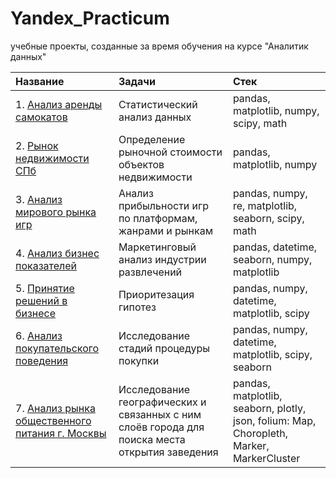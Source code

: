# Yandex_Practicum
учебные проекты, созданные за время обучения на курсе "Аналитик данных"


|Название                                                         | Задачи                        | Стек                                                                      |
| :--------------------------------------------------------       | :---------------------------- | :------------------------------------------------------------------------ |
| 1. [Анализ аренды самокатов](https://github.com/Nebaddonn/Yandex_Practicum/blob/main/%D0%90%D0%BD%D0%B0%D0%BB%D0%B8%D0%B7%20%D0%B0%D1%80%D0%B5%D0%BD%D0%B4%D1%8B%20%D1%81%D0%B0%D0%BC%D0%BE%D0%BA%D0%B0%D1%82%D0%BE%D0%B2/skate_rent_analysis.ipynb) | Статистический анализ данных  |  pandas, matplotlib, numpy, scipy, math  |
| 2. [Рынок недвижимости СПб](https://github.com/Nebaddonn/Yandex_Practicum/blob/main/%D0%A0%D1%8B%D0%BD%D0%BE%D0%BA%20%D0%BD%D0%B5%D0%B4%D0%B2%D0%B8%D0%B6%D0%B8%D0%BC%D0%BE%D1%81%D1%82%D0%B8%20%D0%A1%D0%9F%D0%B1/spb_real_estate.ipynb)   | Определение рыночной стоимости объектов недвижимости | pandas, matplotlib, numpy                           |
| 3. [Анализ мирового рынка игр](https://github.com/Nebaddonn/Yandex_Practicum/blob/main/%D0%90%D0%BD%D0%B0%D0%BB%D0%B8%D0%B7%20%D0%BC%D0%B8%D1%80%D0%BE%D0%B2%D0%BE%D0%B3%D0%BE%20%D1%80%D1%8B%D0%BD%D0%BA%D0%B0%20%D0%B8%D0%B3%D1%80/world_games.ipynb) | Анализ прибыльности игр по платформам, жанрами и рынкам | pandas, numpy, re, matplotlib, seaborn, scipy, math |
| 4. [Анализ бизнес показателей](https://github.com/Nebaddonn/Yandex_Practicum/blob/main/%D0%90%D0%BD%D0%B0%D0%BB%D0%B8%D0%B7%20%D0%B1%D0%B8%D0%B7%D0%BD%D0%B5%D1%81%20%D0%BF%D0%BE%D0%BA%D0%B0%D0%B7%D0%B0%D1%82%D0%B5%D0%BB%D0%B5%D0%B9/world_adv.ipynb) | Маркетинговый анализ индустрии развлечений | pandas, datetime, seaborn, numpy, matplotlib |
| 5. [Принятие решений в бизнесе](https://github.com/Nebaddonn/Yandex_Practicum/blob/main/%D0%9F%D1%80%D0%B8%D0%BD%D1%8F%D1%82%D0%B8%D0%B5%20%D1%80%D0%B5%D1%88%D0%B5%D0%BD%D0%B8%D0%B9%20%D0%B2%20%D0%B1%D0%B8%D0%B7%D0%BD%D0%B5%D1%81%D0%B5/biz_choice.ipynb) |Приоритезация гипотез | pandas, numpy, datetime, matplotlib, scipy |
| 6. [Анализ покупательского поведения](https://github.com/Nebaddonn/Yandex_Practicum/blob/main/%D0%90%D0%BD%D0%B0%D0%BB%D0%B8%D0%B7%20%D0%BF%D0%BE%D0%BA%D1%83%D0%BF%D0%B0%D1%82%D0%B5%D0%BB%D1%8C%D1%81%D0%BA%D0%BE%D0%B3%D0%BE%20%D0%BF%D0%BE%D0%B2%D0%B5%D0%B4%D0%B5%D0%BD%D0%B8%D1%8F/customers.ipynb) | Исследование стадий процедуры покупки |pandas, numpy, datetime, matplotlib, scipy, seaborn |
| 7. [Анализ рынка общественного питания г. Москвы](https://github.com/Nebaddonn/Yandex_Practicum/blob/main/%D0%90%D0%BD%D0%B0%D0%BB%D0%B8%D0%B7%20%D1%80%D1%8B%D0%BD%D0%BA%D0%B0%20%D0%BE%D0%B1%D1%89%D0%B5%D1%81%D1%82%D0%B2%D0%B5%D0%BD%D0%BD%D0%BE%D0%B3%D0%BE%20%D0%BF%D0%B8%D1%82%D0%B0%D0%BD%D0%B8%D1%8F%20%D0%B3.%20%D0%9C%D0%BE%D1%81%D0%BA%D0%B2%D1%8B/moscow_cafe.ipynb) | Исследование географических и связанных с ним слоёв города для поиска места открытия заведения | pandas, matplotlib, seaborn, plotly, json, folium: Map, Choropleth, Marker, MarkerCluster |
